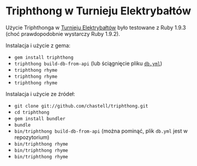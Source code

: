 Triphthong w Turnieju Elektrybałtów
===================================

Użycie Triphthonga w [Turnieju Elektrybałtów](http://turniej.wolnelektury.pl) było testowane z Ruby 1.9.3 (choć prawdopodobnie wystarczy Ruby 1.9.2).

Instalacja i użycie z gema:

* `gem install triphthong`
* `triphthong build-db-from-api` (lub ściągnięcie pliku [`db.yml`](https://raw.github.com/chastell/triphthong/master/db.yml))
* `triphthong rhyme`
* `triphthong rhyme`
* `triphthong rhyme`

Instalacja i użycie ze źródeł:

* `git clone git://github.com/chastell/triphthong.git`
* `cd triphthong`
* `gem install bundler`
* `bundle`
* `bin/triphthong build-db-from-api` (można pominąć, plik `db.yml` jest w repozytorium)
* `bin/triphthong rhyme`
* `bin/triphthong rhyme`
* `bin/triphthong rhyme`
